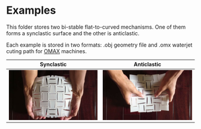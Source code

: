 # Examples

This folder stores two bi-stable flat-to-curved mechanisms.
One of them forms a synclastic surface and the other is anticlastic.

Each example is stored in two formats: .obj geometry file and .omx waterjet cuting path for [OMAX](https://www.omax.com/) machines.

Synclastic | Anticlastic
-----------|-------------
[![synclastic](https://github.com/ChiangYuChou/SpatialAuxetic/blob/master/Examples/Synclastic.jpg)](https://vimeo.com/317286292)|[![Anticlastic](https://github.com/ChiangYuChou/SpatialAuxetic/blob/master/Examples/Anticlastic.jpg)](https://vimeo.com/454308849)
